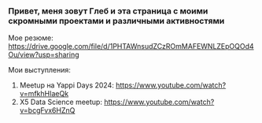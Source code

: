 ### Привет, меня зовут Глеб и эта страница с моими скромными проектами и различными активностями

Мое резюме: https://drive.google.com/file/d/1PHTAWnsudZCzROmMAFEWNLZEpOQOd4Ou/view?usp=sharing

Мои выступления: 
1) Meetup на Yappi Days 2024: https://www.youtube.com/watch?v=mfkhHIaeQk
2) X5 Data Science meetup: https://www.youtube.com/watch?v=bcgFvx6HZnQ
<!--
**TristeMq/TristeMq** is a ✨ _special_ ✨ repository because its `README.md` (this file) appears on your GitHub profile.

Here are some ideas to get you started:

- 🔭 I’m currently working on ...
- 🌱 I’m currently learning ...
- 👯 I’m looking to collaborate on ...
- 🤔 I’m looking for help with ...
- 💬 Ask me about ...
- 📫 How to reach me: ...
- 😄 Pronouns: ...
- ⚡ Fun fact: ...
-->
